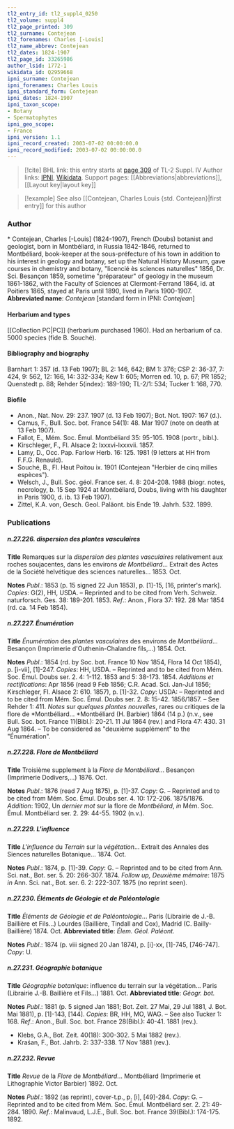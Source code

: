 ```yaml
---
tl2_entry_id: tl2_suppl4_0250
tl2_volume: suppl4
tl2_page_printed: 309
tl2_surname: Contejean
tl2_forenames: Charles [-Louis]
tl2_name_abbrev: Contejean
tl2_dates: 1824-1907
tl2_page_id: 33265986
author_lsid: 1772-1
wikidata_id: Q2959668
ipni_surname: Contejean
ipni_forenames: Charles Louis
ipni_standard_form: Contejean
ipni_dates: 1824-1907
ipni_taxon_scope: 
- Botany
- Spermatophytes
ipni_geo_scope: 
- France
ipni_version: 1.1
ipni_record_created: 2003-07-02 00:00:00.0
ipni_record_modified: 2003-07-02 00:00:00.0
---
```


> [!cite] BHL link: this entry starts at [page 309](https://www.biodiversitylibrary.org/page/33265986) of TL-2 Suppl. IV
> Author links: [IPNI](https://www.ipni.org/a/1772-1), [Wikidata](https://www.wikidata.org/wiki/Q2959668). Support pages: [[Abbreviations|abbreviations]], [[Layout key|layout key]]

> [!example] See also [[Contejean, Charles Louis {std. Contejean}|first entry]] for this author

### Author

\* Contejean, Charles \[-Louis\] (1824-1907), French (Doubs) botanist and geologist, born in Montbéliard, in Russia 1842-1846, returned to Montbéliard, book-keeper at the sous-préfecture of his town in addition to his interest in geology and botany, set up the Natural History Museum, gave courses in chemistry and botany, "licencié ès sciences naturelles" 1856, Dr. Sci. Besançon 1859, sometime "préparateur" of geology in the museum 1861-1862, with the Faculty of Sciences at Clermont-Ferrand 1864, id. at Poitiers 1865, stayed at Paris until 1890, lived in Paris 1900-1907. 
**Abbreviated name**: *Contejean* \[standard form in IPNI: *Contejean*\]

#### Herbarium and types

[[Collection PC|PC]] (herbarium purchased 1960). Had an herbarium of ca. 5000 species (fide B. Souché).

#### Bibliography and biography

Barnhart 1: 357 (d. 13 Feb 1907); BL 2: 146, 642; BM 1: 376; CSP 2: 36-37, 7: 424, 9: 562, 12: 166, 14: 332-334; Kew 1: 605; Morren ed. 10, p. 67; PR 1852; Quenstedt p. 88; Rehder 5(index): 189-190; TL-2/1: 534; Tucker 1: 168, 770.

#### Biofile

- Anon., Nat. Nov. 29: 237. 1907 (d. 13 Feb 1907); Bot. Not. 1907: 167 (d.).
- Camus, F., Bull. Soc. bot. France 54(1): 48. Mar 1907 (note on death at 13 Feb 1907).
- Fallot, E., Mém. Soc. Émul. Montbéliard 35: 95-105. 1908 (portr., bibl.).
- Kirschleger, F., Fl. Alsace 2: lxxxvi-lxxxvii. 1857.
- Lamy, D., Occ. Pap. Farlow Herb. 16: 125. 1981 (9 letters at HH from F.F.G. Renauld).
- Souché, B., Fl. Haut Poitou ix. 1901 (Contejean "Herbier de cinq milles espèces").
- Welsch, J., Bull. Soc. géol. France ser. 4. 8: 204-208. 1988 (biogr. notes, necrology, b. 15 Sep 1924 at Montbéliard, Doubs, living with his daughter in Paris 1900, d. ib. 13 Feb 1907).
- Zittel, K.A. von, Gesch. Geol. Paläont. bis Ende 19. Jahrh. 532. 1899.

### Publications

##### n.27.226. dispersion des plantes vasculaires

**Title**
Remarques sur la *dispersion des plantes vasculaires* relativement aux roches soujacentes, dans les environs *de Montbéliard*... Extrait des Actes de la Société helvétique des sciences naturelles... 1853. Oct.

**Notes**
*Publ*.: 1853 (p. 15 signed 22 Jun 1853), p. \[1\]-15, \[16, printer's mark\]. *Copies*: G(2), HH, USDA. – Reprinted and to be cited from Verh. Schweiz. naturforsch. Ges. 38: 189-201. 1853.
*Ref*.: Anon., Flora 37: 192. 28 Mar 1854 (rd. ca. 14 Feb 1854).

##### n.27.227. Énumération

**Title**
*Énumération* des *plantes vasculaires* des environs de *Montbéliard*... Besançon (Imprimerie d'Outhenin-Chalandre fils,...) 1854. Oct.

**Notes**
*Publ*.: 1854 (rd. by Soc. bot. France 10 Nov 1854, Flora 14 Oct 1854), p. \[i-vii\], \[1\]-247.
*Copies*: HH, USDA. – Reprinted and to be cited from Mém. Soc. Émul. Doubs ser. 2. 4: 1-112. 1853 and 5: 38-173. 1854.
*Additions et rectifications*: Apr 1856 (read 9 Feb 1856; C.R. Acad. Sci. Jan-Jul 1856; Kirschleger, Fl. Alsace 2: 610. 1857), p. \[1\]-32. *Copy*: USDA: – Reprinted and to be cited from Mém. Soc. Émul. Doubs ser. 2. 8: 15-42. 1856/1857. – See Rehder 1: 411.
*Notes* sur *quelques plantes nouvelles*, rares ou critiques de la flore de *Montbéliard... *Montbéliard (H. Barbier) 1864 (14 p.) (n.v., see Bull. Soc. bot. France 11(Bibl.): 20-21. 11 Jul 1864 (rev.) and Flora 47: 430. 31 Aug 1864. – To be considered as "deuxième supplément" to the "Énumération".

##### n.27.228. Flore de Montbéliard

**Title**
Troisième supplement à la *Flore de Montbéliard*... Besançon (Imprimerie Dodivers,...) 1876. Oct.

**Notes**
*Publ*.: 1876 (read 7 Aug 1875), p. \[1\]-37. *Copy*: G. – Reprinted and to be cited from Mém. Soc. Émul. Doubs ser. 4. 10: 172-206. 1875/1876.
*Addition*: 1902, Un *dernier mot* sur la flore de *Montbéliard*, *in* Mém. Soc. Émul. Montbéliard ser. 2. 29: 44-55. 1902 (n.v.).

##### n.27.229. L'influence

**Title**
*L'influence* du *Terrain* sur la *végétation*... Extrait des Annales des Siences naturelles Botanique... 1874. Oct.

**Notes**
*Publ*.: 1874, p. \[1\]-39. *Copy*: G. – Reprinted and to be cited from Ann. Sci. nat., Bot. ser. 5. 20: 266-307. 1874.
*Follow up, Deuxième mémoire*: 1875 *in* Ann. Sci. nat., Bot. ser. 6. 2: 222-307. 1875 (no reprint seen).

##### n.27.230. Éléments de Géologie et de Paléontologie

**Title**
*Éléments de Géologie et de Paléontologie*... Paris (Librairie de J.-B. Baillière et Fils...) Lourdes (Baillière, Tindall and Cox), Madrid (C. Bailly-Baillière) 1874. Oct.
**Abbreviated title**: *Élem. Géol. Paléont.*

**Notes**
*Publ*.: 1874 (p. viii signed 20 Jan 1874), p. \[i\]-xx, \[1\]-745, \[746-747\]. *Copy*: U.

##### n.27.231. Géographie botanique

**Title**
*Géographie botanique*: influence du terrain sur la végétation... Paris (Librairie J.-B. Baillière et Fils...) 1881. Oct.
**Abbreviated title**: *Géogr. bot.*

**Notes**
*Publ*.: 1881 (p. 5 signed Jan 1881; Bot. Zeit. 27 Mai, 29 Jul 1881, J. Bot. Mai 1881), p. \[1\]-143, \[144\]. *Copies*: BR, HH, MO, WAG. – See also Tucker 1: 168.
*Ref*.: Anon., Bull. Soc. bot. France 28(Bibl.): 40-41. 1881 (rev.).
- Klebs, G.A., Bot. Zeit. 40(18): 300-302. 5 Mai 1882 (rev.).
- Kraśan, F., Bot. Jahrb. 2: 337-338. 17 Nov 1881 (rev.).

##### n.27.232. Revue

**Title**
*Revue* de la *Flore* de *Montbéliard*... Montbéliard (Imprimerie et Lithographie Victor Barbier) 1892. Oct.

**Notes**
*Publ*.: 1892 (as reprint), cover-t.p., p. \[i\], \[49\]-284. *Copy*: G. – Reprinted and to be cited from Mém. Soc. Émul. Montbéliard ser. 2. 21: 49-284. 1890.
*Ref*.: Malinvaud, L.J.E., Bull. Soc. bot. France 39(Bibl.): 174-175. 1892.

